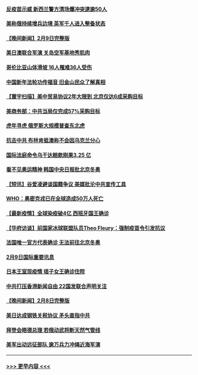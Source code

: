 #### [反疫苗示威 新西兰警方清场爆冲突逮逾50人](../pages/prog202/a103344392.md?t=02101350) 
#### [美称俄持续增兵边境 英军千人进入整备状态](../pages/prog202/a103344319.md?t=02101350) 
#### [【晚间新闻】2月9日完整版](../pages/prog202/a103344285.md?t=02101350) 
#### [美日澳联合军演 关岛空军基地秀肌肉](../pages/prog202/a103344030.md?t=02101350) 
#### [哥伦比亚山体滑坡 16人罹难36人受伤](../pages/prog202/a103344049.md?t=02101350) 
#### [中国新年法轮功传福音 旧金山民众了解真相](../pages/prog202/a103343695.md?t=02101350) 
#### [【寰宇扫描】美中贸易协议2年大限到 北京仅达6成采购目标](../pages/prog202/a103344044.md?t=02101350) 
#### [美商务部：中共当局仅完成57%采购目标](../pages/prog202/a103344107.md?t=02101350) 
#### [虎年寻虎 俄罗斯大规模普查东北虎](../pages/prog202/a103344082.md?t=02101350) 
#### [抗击中共 布林肯抵澳称不会因乌克兰分心](../pages/prog202/a103344116.md?t=02101350) 
#### [国际法庭命令乌干达赔款刚果3.25 亿](../pages/prog202/a103344105.md?t=02101350) 
#### [看不见奥运精神 韩国中央日报批北京冬奥](../pages/prog202/a103344100.md?t=02101350) 
#### [【短讯】谷爱凌避谈国籍争议 美媒批沦中共宣传工具](../pages/prog202/a103344076.md?t=02101350) 
#### [WHO：奥密克戎已在全球造成50万人死亡](../pages/prog202/a103344154.md?t=02101350) 
#### [【最新疫情】全球染疫破4亿 西班牙国王确诊](../pages/prog202/a103343904.md?t=02101350) 
#### [【华府访谈】前国家冰球联盟队员Theo Fleury：强制疫苗令引发抗议](../pages/prog202/a103343856.md?t=02101350) 
#### [法国唯一官方代表确诊 无法前往北京冬奥](../pages/prog202/a103343780.md?t=02101350) 
#### [2月9日国际重要讯息](../pages/prog202/a103343616.md?t=02101350) 
#### [日本王室现疫情 瑶子女王确诊住院](../pages/prog202/a103343604.md?t=02101350) 
#### [中共打压香港新闻自由   22国发联合声明关注](../pages/prog202/a103343481.md?t=02101350) 
#### [【晚间新闻】2月8日完整版](../pages/prog202/a103343381.md?t=02101350) 
#### [美日达成钢铁关税协议 矛头直指中共](../pages/prog202/a103343161.md?t=02101350) 
#### [拜登会晤德总理 若俄动武将断天然气管线](../pages/prog202/a103343189.md?t=02101350) 
#### [美军出动远征部队 逾万兵力冲绳近海军演](../pages/prog202/a103343156.md?t=02101350) 

----
#### [ >>> 更早内容 <<< ](../indexes/prog202-earlier.md)

